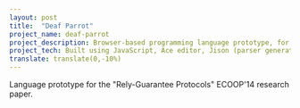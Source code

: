 ```yaml
---
layout: post
title:  "Deaf Parrot"
project_name: deaf-parrot
project_description: Browser-based programming language prototype, for the ECOOP'14 research paper.
project_tech: Built using JavaScript, Ace editor, Jison (parser generator), web-workers, jQuery.
translate: translate(0,-10%)
---
```


Language prototype for the "Rely-Guarantee Protocols" ECOOP'14 research paper.
